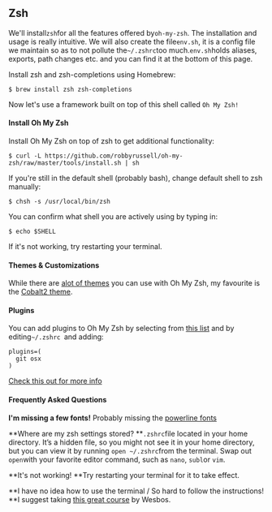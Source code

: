 ## Zsh

We'll install`zsh`for all the features offered by`oh-my-zsh`. The installation and usage is really intuitive. We will also create the file`env.sh`, it is a config file we maintain so as to not pollute the`~/.zshrc`too much.`env.sh`holds aliases, exports, path changes etc. and you can find it at the bottom of this page.

Install zsh and zsh-completions using Homebrew:

```
$ brew install zsh zsh-completions
```

Now let's use a framework built on top of this shell called `Oh My Zsh!`

#### Install Oh My Zsh

Install Oh My Zsh on top of zsh to get additional functionality:

```
$ curl -L https://github.com/robbyrussell/oh-my-zsh/raw/master/tools/install.sh | sh
```

If you're still in the default shell \(probably bash\), change default shell to zsh manually:

```
$ chsh -s /usr/local/bin/zsh
```

You can confirm what shell you are actively using by typing in:

```
$ echo $SHELL
```

If it's not working, try restarting your terminal.

#### Themes & Customizations

While there are [alot of themes](https://github.com/robbyrussell/oh-my-zsh/wiki/themes) you can use with Oh My Zsh, my favourite is the [Cobalt2 theme](https://github.com/wesbos/Cobalt2-iterm).

#### Plugins

You can add plugins to Oh My Zsh by selecting from [this list](https://github.com/robbyrussell/oh-my-zsh/wiki/Plugins) and by editing`~/.zshrc `and adding:

```
plugins=(
  git osx
)
```

[Check this out for more info](https://github.com/robbyrussell/oh-my-zsh/wiki/Plugins)

#### Frequently Asked Questions

**I'm missing a few fonts!** Probably missing the [powerline fonts](https://github.com/powerline/fonts)

**Where are my zsh settings stored? **`.zshrc`file located in your home directory. It’s a hidden file, so you might not see it in your home directory, but you can view it by running `open ~/.zshrc`from the terminal. Swap out `open`with your favorite editor command, such as `nano`, `subl`or `vim`.

**It's not working! **Try restarting your terminal for it to take effect.

**I have no idea how to use the terminal / So hard to follow the instructions! **I suggest taking [this great course](https://commandlinepoweruser.com) by Wesbos.


